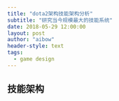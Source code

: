 ```yaml
---
title: "dota2架构技能架构分析"
subtitle: "研究当今规模最大的技能系统"
date: 2018-05-29 12:00:00
layout: post
author: "aibow"
header-style: text
tags:
  - game design
---
```


## 技能架构

